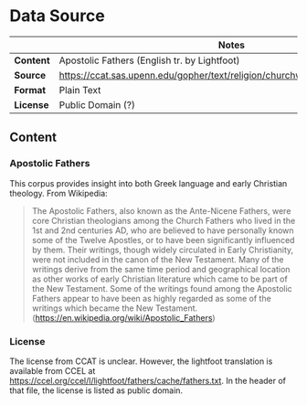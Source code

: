 # Data Source

| | Notes |
| --- | --- |
| **Content** | Apostolic Fathers (English tr. by Lightfoot) |
| **Source** | <https://ccat.sas.upenn.edu/gopher/text/religion/churchwriters/ApostolicFathers/> |
| **Format** | Plain Text |
| **License** | Public Domain (?) |

## Content

### Apostolic Fathers

This corpus provides insight into both Greek language and early Christian theology. From Wikipedia:

> The Apostolic Fathers, also known as the Ante-Nicene Fathers, were core Christian theologians among the Church Fathers who lived in the 1st and 2nd centuries AD, who are believed to have personally known some of the Twelve Apostles, or to have been significantly influenced by them. Their writings, though widely circulated in Early Christianity, were not included in the canon of the New Testament. Many of the writings derive from the same time period and geographical location as other works of early Christian literature which came to be part of the New Testament. Some of the writings found among the Apostolic Fathers appear to have been as highly regarded as some of the writings which became the New Testament. (https://en.wikipedia.org/wiki/Apostolic_Fathers)

### License

The license from CCAT is unclear. However, the lightfoot translation is available from CCEL at <https://ccel.org/ccel/l/lightfoot/fathers/cache/fathers.txt>. In the header of that file, the license is listed as public domain.